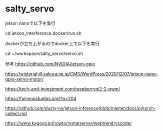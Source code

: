 # salty_servo

jetson nanoで以下を実行

cd jetson_interference
docker/run.sh

dockerが立ち上がるのでdocker上で以下を実行

cd ~/workspace/salty_servo/servo.sh

参考
https://github.com/NVIDIA/jetson-gpio

https://wisteriahill.sakura.ne.jp/CMS/WordPress/2020/12/07/jetson-nano-gpio-servo-motor/

https://tech-and-investment.com/raspberrypi2-2-pwm/

https://fujimoostudios.org/?p=204

https://github.com/dusty-nv/jetson-inference/blob/master/docs/pytorch-collect.md

https://www.kagoya.jp/howto/rentalserver/webtrend/vscode/
